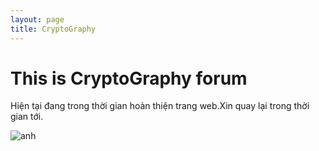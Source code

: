 ```yaml
---
layout: page
title: CryptoGraphy
---
```

# This is CryptoGraphy forum

Hiện tại đang trong thời gian hoàn thiện trang web.Xin quay lại trong thời gian tới.  


![anh](https://www.isara.com/wp-content/uploads/2018/06/blog-image-1-1.jpg)
